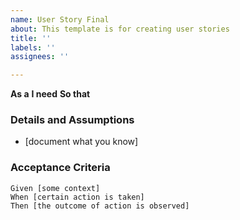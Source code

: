 ```yaml
---
name: User Story Final
about: This template is for creating user stories
title: ''
labels: ''
assignees: ''

---
```


**As a** 
 **I need** 
 **So that** 
   
 ### Details and Assumptions
 * [document what you know]
   
 ### Acceptance Criteria  
   
 ```gherkin
 Given [some context]
 When [certain action is taken]
 Then [the outcome of action is observed]
 ```
